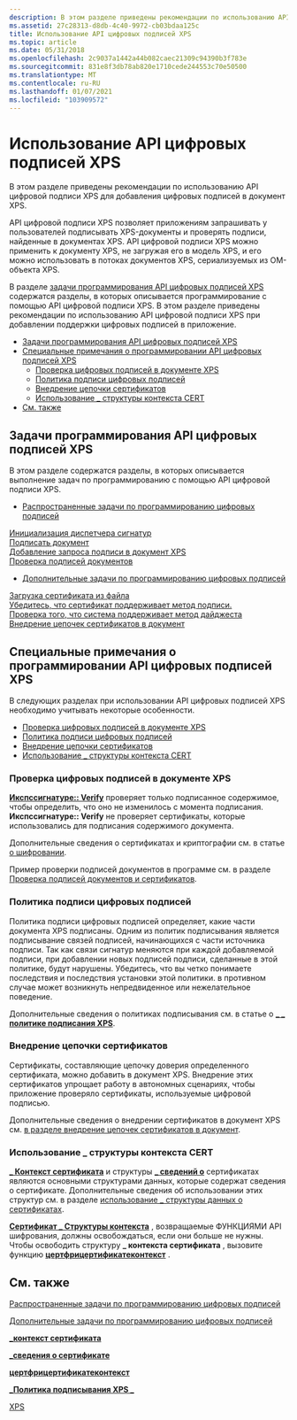 ```yaml
---
description: В этом разделе приведены рекомендации по использованию API цифровой подписи XPS для добавления цифровых подписей в документ XPS.
ms.assetid: 27c28313-d8db-4c40-9972-cb03bdaa125c
title: Использование API цифровых подписей XPS
ms.topic: article
ms.date: 05/31/2018
ms.openlocfilehash: 2c9037a1442a44b082caec21309c94390b3f783e
ms.sourcegitcommit: 831e8f3db78ab820e1710cede244553c70e50500
ms.translationtype: MT
ms.contentlocale: ru-RU
ms.lasthandoff: 01/07/2021
ms.locfileid: "103909572"
---
```

# <a name="using-xps-digital-signature-api"></a>Использование API цифровых подписей XPS

В этом разделе приведены рекомендации по использованию API цифровой подписи XPS для добавления цифровых подписей в документ XPS.

API цифровой подписи XPS позволяет приложениям запрашивать у пользователей подписывать XPS-документы и проверять подписи, найденные в документах XPS. API цифровой подписи XPS можно применить к документу XPS, не загружая его в модель XPS, и его можно использовать в потоках документов XPS, сериализуемых из OM-объекта XPS.

В разделе [задачи программирования API цифровых подписей XPS](#xps-digital-signature-api-programming-tasks) содержатся разделы, в которых описывается программирование с помощью API цифровой подписи XPS. В этом разделе приведены рекомендации по использованию API цифровой подписи XPS при добавлении поддержки цифровых подписей в приложение.

-   [Задачи программирования API цифровых подписей XPS](#xps-digital-signature-api-programming-tasks)
-   [Специальные примечания о программировании API цифровых подписей XPS](#special-notes-about-xps-digital-signature-api-programming)
    -   [Проверка цифровых подписей в документе XPS](#verifying-digital-signatures-in-an-xps-document)
    -   [Политика подписи цифровых подписей](#digital-signature-signing-policy)
    -   [Внедрение цепочки сертификатов](#embedding-a-certificate-chain)
    -   [Использование \_ структуры контекста CERT](#using-the-cert\_context-structure)
-   [См. также](#related-topics)

## <a name="xps-digital-signature-api-programming-tasks"></a>Задачи программирования API цифровых подписей XPS

В этом разделе содержатся разделы, в которых описывается выполнение задач по программированию с помощью API цифровой подписи XPS.

-   [Распространенные задачи по программированию цифровых подписей](basic-digital-signature-programming-tasks.md)<dl>

[Инициализация диспетчера сигнатур](initialize-the-signature-manager.md)  
    [Подписать документ](sign-a-document.md)  
    [Добавление запроса подписи в документ XPS](add-a-signature-request-to-a-document.md)  
    [Проверка подписей документов](verify-document-signatures.md)  
    </dl>
-   [Дополнительные задачи по программированию цифровых подписей](advanced-digital-signature-programming-tasks.md)<dl>

[Загрузка сертификата из файла](load-a-certificate-from-a-file.md)  
    [Убедитесь, что сертификат поддерживает метод подписи.](verify-a-certificate-supports-a-signature-method.md)  
    [Проверка того, что система поддерживает метод дайджеста](verify-a-certificate-supports-a-digest-method.md)  
    [Внедрение цепочек сертификатов в документ](embedding-certificate-trust-chains-in-a-document.md)  
    </dl>

## <a name="special-notes-about-xps-digital-signature-api-programming"></a>Специальные примечания о программировании API цифровых подписей XPS

В следующих разделах при использовании API цифровых подписей XPS необходимо учитывать некоторые особенности.

-   [Проверка цифровых подписей в документе XPS](#verifying-digital-signatures-in-an-xps-document)
-   [Политика подписи цифровых подписей](#digital-signature-signing-policy)
-   [Внедрение цепочки сертификатов](#embedding-a-certificate-chain)
-   [Использование \_ структуры контекста CERT](#using-the-cert\_context-structure)

### <a name="verifying-digital-signatures-in-an-xps-document"></a>Проверка цифровых подписей в документе XPS

[**Икспссигнатуре:: Verify**](/windows/desktop/api/xpsdigitalsignature/nf-xpsdigitalsignature-ixpssignature-verify) проверяет только подписанное содержимое, чтобы определить, что оно не изменилось с момента подписания. **Икспссигнатуре:: Verify** не проверяет сертификаты, которые использовались для подписания содержимого документа.

Дополнительные сведения о сертификатах и криптографии см. в статье [о шифровании](/windows/desktop/SecCrypto/about-cryptography).

Пример проверки подписей документов в программе см. в разделе [Проверка подписей документов и сертификатов](verify-document-signatures.md).

### <a name="digital-signature-signing-policy"></a>Политика подписи цифровых подписей

Политика подписи цифровых подписей определяет, какие части документа XPS подписаны. Одним из политик подписывания является подписывание связей подписей, начинающихся с части источника подписи. Так как связи сигнатур меняются при каждой добавляемой подписи, при добавлении новых подписей подписи, сделанные в этой политике, будут нарушены. Убедитесь, что вы четко понимаете последствия и последствия установки этой политики. в противном случае может возникнуть непредвиденное или нежелательное поведение.

Дополнительные сведения о политиках подписывания см. в статье о [**\_ \_ политике подписания XPS**](/windows/win32/api/xpsdigitalsignature/ne-xpsdigitalsignature-xps_sign_policy).

### <a name="embedding-a-certificate-chain"></a>Внедрение цепочки сертификатов

Сертификаты, составляющие цепочку доверия определенного сертификата, можно добавить в документ XPS. Внедрение этих сертификатов упрощает работу в автономных сценариях, чтобы приложение проверяло сертификаты, используемые цифровой подписью.

Дополнительные сведения о внедрении сертификатов в документ XPS см. [в разделе внедрение цепочек сертификатов в документ](embedding-certificate-trust-chains-in-a-document.md).

### <a name="using-the-cert_context-structure"></a>Использование \_ структуры контекста CERT

[**\_ Контекст сертификата**](/windows/desktop/api/wincrypt/ns-wincrypt-cert_context) и структуры [**\_ сведений о**](/windows/desktop/api/wincrypt/ns-wincrypt-cert_info) сертификатах являются основными структурами данных, которые содержат сведения о сертификате. Дополнительные сведения об использовании этих структур см. в разделе [использование \_ структуры данных о сертификатах](/windows/desktop/SecCrypto/using-a-cert-info-data-structure).

[**Сертификат \_ Структуры контекста**](/windows/desktop/api/wincrypt/ns-wincrypt-cert_context) , возвращаемые ФУНКЦИЯМИ API шифрования, должны освобождаться, если они больше не нужны. Чтобы освободить структуру **\_ контекста сертификата** , вызовите функцию [**цертфрицертификатеконтекст**](/windows/desktop/api/wincrypt/nf-wincrypt-certfreecertificatecontext) .

## <a name="related-topics"></a>См. также

<dl> <dt>

[Распространенные задачи по программированию цифровых подписей](basic-digital-signature-programming-tasks.md)
</dt> <dt>

[Дополнительные задачи по программированию цифровых подписей](advanced-digital-signature-programming-tasks.md)
</dt> <dt>

[**\_контекст сертификата**](/windows/desktop/api/wincrypt/ns-wincrypt-cert_context)
</dt> <dt>

[**\_сведения о сертификате**](/windows/desktop/api/wincrypt/ns-wincrypt-cert_info)
</dt> <dt>

[**цертфрицертификатеконтекст**](/windows/desktop/api/wincrypt/nf-wincrypt-certfreecertificatecontext)
</dt> <dt>

[**\_Политика подписывания XPS \_**](/windows/win32/api/xpsdigitalsignature/ne-xpsdigitalsignature-xps_sign_policy)
</dt> <dt>

[XPS](https://www.ecma-international.org/activities/XML%20Paper%20Specification/XPS%20Standard%20WD%201.6.pdf)
</dt> </dl>

 

 
